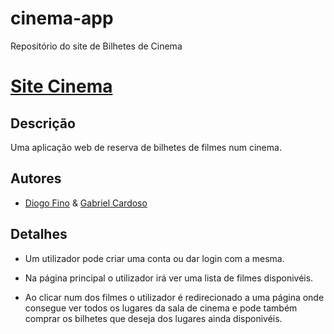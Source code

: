 # cinema-app

Repositório do site de Bilhetes de Cinema

# [Site Cinema](http://alyrx.infinityfreeapp.com/)

## Descrição

Uma aplicação web de reserva de bilhetes de filmes num cinema.

## Autores

-   [Diogo Fino](https://github.com/alyrx)
    & [Gabriel Cardoso](https://github.com/CiberQuaza)

## Detalhes

-   Um utilizador pode criar uma conta ou dar login com a mesma.

<!-- Imgspace -->

- Na página principal o utilizador irá ver uma lista de filmes disponivéis.

 <!-- Imgspace -->

- Ao clicar num dos filmes o utilizador é redirecionado a uma página onde consegue ver todos os lugares da sala de cinema e pode também comprar os bilhetes que deseja dos lugares ainda disponivéis.

<!-- Imgspace -->
